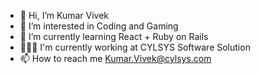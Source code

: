 - 👋 Hi, I’m Kumar Vivek
- 👀 I’m interested in Coding and Gaming
- 🌱 I’m currently learning React + Ruby on Rails
- 👨🏼‍💻 I'm currently working at CYLSYS Software Solution
- 📫 How to reach me Kumar.Vivek@cylsys.com

<!---
KVcylsys/KVcylsys is a ✨ special ✨ repository because its `README.md` (this file) appears on your GitHub profile.
You can click the Preview link to take a look at your changes.
--->
